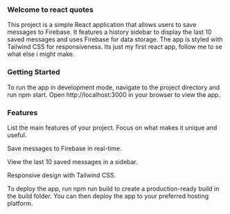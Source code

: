 ### Welcome to react quotes
This project is a simple React application that allows users to save messages to Firebase. It features a history sidebar to display the last 10 saved messages and uses Firebase for data storage. The app is styled with Tailwind CSS for responsiveness. Its just my first react app, follow me to se what else i might make.

### Getting Started
To run the app in development mode, navigate to the project directory and run npm start. Open http://localhost:3000 in your browser to view the app.

### Features
List the main features of your project. Focus on what makes it unique and useful.

Save messages to Firebase in real-time.

View the last 10 saved messages in a sidebar.

Responsive design with Tailwind CSS.

To deploy the app, run npm run build to create a production-ready build in the build folder. You can then deploy the app to your preferred hosting platform.